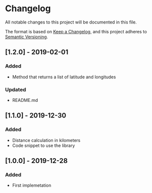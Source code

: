 ﻿# Changelog
All notable changes to this project will be documented in this file.

The format is based on [Keep a Changelog](https://keepachangelog.com/en/1.0.0/),
and this project adheres to [Semantic Versioning](https://semver.org/spec/v2.0.0.html).

## [1.2.0] - 2019-02-01
### Added
- Method that returns a list of latitude and longitudes

### Updated
- README.md

## [1.1.0] - 2019-12-30
### Added
- Distance calculation in kilometers
- Code snippet to use the library

## [1.0.0] - 2019-12-28
### Added
- First implemetation